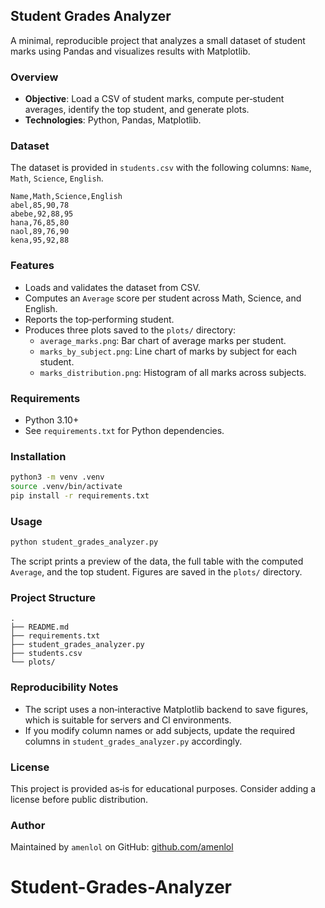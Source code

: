 ## Student Grades Analyzer

A minimal, reproducible project that analyzes a small dataset of student marks using Pandas and visualizes results with Matplotlib.

### Overview
- **Objective**: Load a CSV of student marks, compute per‑student averages, identify the top student, and generate plots.
- **Technologies**: Python, Pandas, Matplotlib.

### Dataset
The dataset is provided in `students.csv` with the following columns: `Name`, `Math`, `Science`, `English`.

```
Name,Math,Science,English
abel,85,90,78
abebe,92,88,95
hana,76,85,80
naol,89,76,90
kena,95,92,88
```

### Features
- Loads and validates the dataset from CSV.
- Computes an `Average` score per student across Math, Science, and English.
- Reports the top‑performing student.
- Produces three plots saved to the `plots/` directory:
  - `average_marks.png`: Bar chart of average marks per student.
  - `marks_by_subject.png`: Line chart of marks by subject for each student.
  - `marks_distribution.png`: Histogram of all marks across subjects.

### Requirements
- Python 3.10+
- See `requirements.txt` for Python dependencies.

### Installation
```bash
python3 -m venv .venv
source .venv/bin/activate
pip install -r requirements.txt
```

### Usage
```bash
python student_grades_analyzer.py
```
The script prints a preview of the data, the full table with the computed `Average`, and the top student. Figures are saved in the `plots/` directory.

### Project Structure
```
.
├── README.md
├── requirements.txt
├── student_grades_analyzer.py
├── students.csv
└── plots/
```

### Reproducibility Notes
- The script uses a non‑interactive Matplotlib backend to save figures, which is suitable for servers and CI environments.
- If you modify column names or add subjects, update the required columns in `student_grades_analyzer.py` accordingly.

### License
This project is provided as‑is for educational purposes. Consider adding a license before public distribution.

### Author
Maintained by `amenlol` on GitHub: [github.com/amenlol](https://github.com/amenlol)
# Student-Grades-Analyzer

